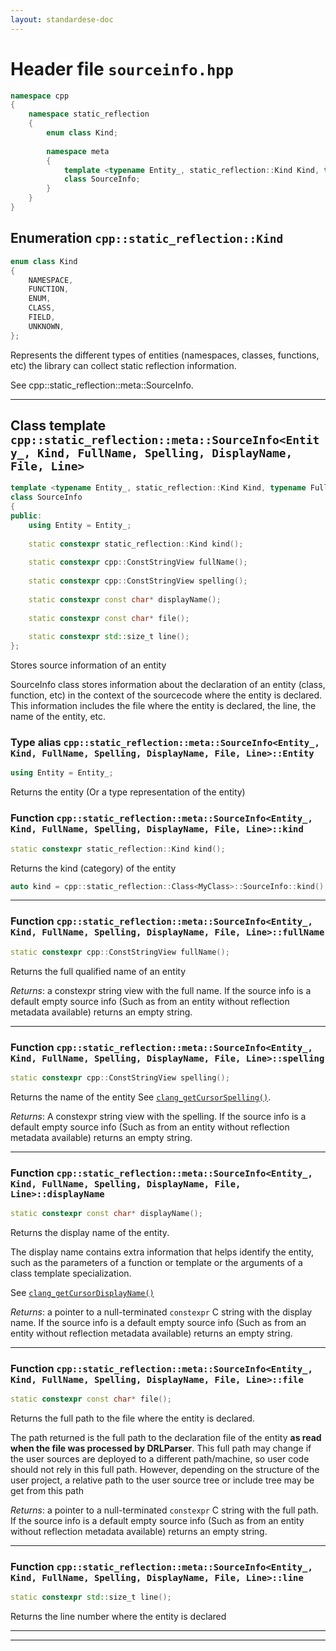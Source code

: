 ```yaml
---
layout: standardese-doc
---
```


# Header file `sourceinfo.hpp`

``` cpp
namespace cpp
{
    namespace static_reflection
    {
        enum class Kind;
        
        namespace meta
        {
            template <typename Entity_, static_reflection::Kind Kind, typename FullName, typename Spelling, typename DisplayName, typename File, std::size_t Line>
            class SourceInfo;
        }
    }
}
```

## Enumeration `cpp::static_reflection::Kind`<a id="cpp::static_reflection::Kind"></a>

``` cpp
enum class Kind
{
    NAMESPACE,
    FUNCTION,
    ENUM,
    CLASS,
    FIELD,
    UNKNOWN,
};
```

Represents the different types of entities (namespaces, classes, functions, etc) the library can collect static reflection information.

See cpp::static\_reflection::meta::SourceInfo.

-----

## Class template `cpp::static_reflection::meta::SourceInfo<Entity_, Kind, FullName, Spelling, DisplayName, File, Line>`<a id="cpp::static_reflection::meta::SourceInfo__Entity_, Kind, FullName, Spelling, DisplayName, File, Line__"></a>

``` cpp
template <typename Entity_, static_reflection::Kind Kind, typename FullName, typename Spelling, typename DisplayName, typename File, std::size_t Line>
class SourceInfo
{
public:
    using Entity = Entity_;
    
    static constexpr static_reflection::Kind kind();
    
    static constexpr cpp::ConstStringView fullName();
    
    static constexpr cpp::ConstStringView spelling();
    
    static constexpr const char* displayName();
    
    static constexpr const char* file();
    
    static constexpr std::size_t line();
};
```

Stores source information of an entity

SourceInfo class stores information about the declaration of an entity (class, function, etc) in the context of the sourcecode where the entity is declared. This information includes the file where the entity is declared, the line, the name of the entity, etc.

### Type alias `cpp::static_reflection::meta::SourceInfo<Entity_, Kind, FullName, Spelling, DisplayName, File, Line>::Entity`<a id="cpp::static_reflection::meta::SourceInfo__Entity_, Kind, FullName, Spelling, DisplayName, File, Line__::Entity"></a>

``` cpp
using Entity = Entity_;
```

Returns the entity (Or a type representation of the entity)

### Function `cpp::static_reflection::meta::SourceInfo<Entity_, Kind, FullName, Spelling, DisplayName, File, Line>::kind`<a id="cpp::static_reflection::meta::SourceInfo__Entity_, Kind, FullName, Spelling, DisplayName, File, Line__::kind()"></a>

``` cpp
static constexpr static_reflection::Kind kind();
```

Returns the kind (category) of the entity

``` cpp
auto kind = cpp::static_reflection::Class<MyClass>::SourceInfo::kind(); // Returns Kind::CLASS
```

-----

### Function `cpp::static_reflection::meta::SourceInfo<Entity_, Kind, FullName, Spelling, DisplayName, File, Line>::fullName`<a id="cpp::static_reflection::meta::SourceInfo__Entity_, Kind, FullName, Spelling, DisplayName, File, Line__::fullName()"></a>

``` cpp
static constexpr cpp::ConstStringView fullName();
```

Returns the full qualified name of an entity

*Returns*: a constexpr string view with the full name. If the source info is a default empty source info (Such as from an entity without reflection metadata available) returns an empty string.

-----

### Function `cpp::static_reflection::meta::SourceInfo<Entity_, Kind, FullName, Spelling, DisplayName, File, Line>::spelling`<a id="cpp::static_reflection::meta::SourceInfo__Entity_, Kind, FullName, Spelling, DisplayName, File, Line__::spelling()"></a>

``` cpp
static constexpr cpp::ConstStringView spelling();
```

Returns the name of the entity See [`clang_getCursorSpelling()`](http://clang.llvm.org/doxygen/group__CINDEX__CURSOR__XREF.html#gaad1c9b2a1c5ef96cebdbc62f1671c763).

*Returns*: A constexpr string view with the spelling. If the source info is a default empty source info (Such as from an entity without reflection metadata available) returns an empty string.

-----

### Function `cpp::static_reflection::meta::SourceInfo<Entity_, Kind, FullName, Spelling, DisplayName, File, Line>::displayName`<a id="cpp::static_reflection::meta::SourceInfo__Entity_, Kind, FullName, Spelling, DisplayName, File, Line__::displayName()"></a>

``` cpp
static constexpr const char* displayName();
```

Returns the display name of the entity.

The display name contains extra information that helps identify the entity, such as the parameters of a function or template or the arguments of a class template specialization.

See [`clang_getCursorDisplayName()`](http://clang.llvm.org/doxygen/group__CINDEX__CURSOR__XREF.html#gac3eba3224d109a956f9ef96fd4fe5c83)

*Returns*: a pointer to a null-terminated `constexpr` C string with the display name. If the source info is a default empty source info (Such as from an entity without reflection metadata available) returns an empty string.

-----

### Function `cpp::static_reflection::meta::SourceInfo<Entity_, Kind, FullName, Spelling, DisplayName, File, Line>::file`<a id="cpp::static_reflection::meta::SourceInfo__Entity_, Kind, FullName, Spelling, DisplayName, File, Line__::file()"></a>

``` cpp
static constexpr const char* file();
```

Returns the full path to the file where the entity is declared.

The path returned is the full path to the declaration file of the entity **as read when the file was processed by DRLParser**. This full path may change if the user sources are deployed to a different path/machine, so user code should not rely in this full path. However, depending on the structure of the user project, a relative path to the user source tree or include tree may be get from this path

*Returns*: a pointer to a null-terminated `constexpr` C string with the full path. If the source info is a default empty source info (Such as from an entity without reflection metadata available) returns an empty string.

-----

### Function `cpp::static_reflection::meta::SourceInfo<Entity_, Kind, FullName, Spelling, DisplayName, File, Line>::line`<a id="cpp::static_reflection::meta::SourceInfo__Entity_, Kind, FullName, Spelling, DisplayName, File, Line__::line()"></a>

``` cpp
static constexpr std::size_t line();
```

Returns the line number where the entity is declared

-----

-----
